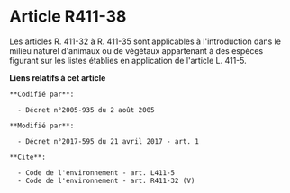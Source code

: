 # Article R411-38

Les articles R. 411-32 à R. 411-35 sont applicables à l'introduction dans le milieu naturel d'animaux ou de végétaux
appartenant à des espèces figurant sur les listes établies en application de l'article L. 411-5.

**Liens relatifs à cet article**

	**Codifié par**:

	  - Décret n°2005-935 du 2 août 2005

	**Modifié par**:

	  - Décret n°2017-595 du 21 avril 2017 - art. 1

	**Cite**:

	  - Code de l'environnement - art. L411-5
	  - Code de l'environnement - art. R411-32 (V)
